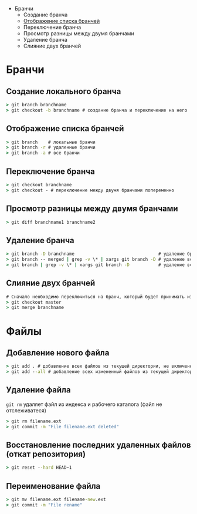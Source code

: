 * Бранчи
  * Создание бранча
  * [Отображение списка бранчей](#отображение-списка-бранчей)
  * Переключение бранча
  * Просмотр разницы между двумя бранчами
  * Удаление бранча
  * Слияние двух бранчей  
# Бранчи
## Создание локального бранча
```cmd
> git branch branchname
> git checkout -b branchname # создание бранча и переключение на него
```
## Отображение списка бранчей
```cmd
> git branch    # локальные бранчи
> git branch -r # удаленные бранчи
> git branch -a # все бранчи
```
## Переключение бранча
```cmd
> git checkout branchname
> git checkout - # переключение между двумя бранчами попеременно
```
## Просмотр разницы между двумя бранчами
```cmd
> git diff branchname1 branchname2
```
## Удаление бранча
```cmd
> git branch -D branchname                                # удаление бранча по имени
> git branch -- merged | grep -v \* | xargs git branch -D # удаление всех слитых бранчей
> git branch | grep -v \* | xargs git branch -D           # удаление всех бранчей
```
## Слияние двух бранчей
```cmd
# Сначало необходимо переключиться на бранч, который будет принимать изменения.
> git checkout master
> git merge branchname
```
# Файлы
## Добавление нового файла
```cmd
> git add . # добавление всех файлов из текущей директории, не включенных в .gitignore
> git add --all # добавление всех измененный файлов из текущей директории и поддерикторий, не включенных в .gitignore
```
## Удаление файла
`git rm` удаляет файл из индекса и рабочего каталога (файл не отслеживатеся)
```cmd
> git rm filename.ext
> git commit -m "File filename.ext deleted"
```
## Восстановление последних удаленных файлов (откат репозитория)
```cmd
> git reset --hard HEAD~1
```
## Переименование файла
```cmd
> git mv filename.ext filename-new.ext
> git commit -m "File rename"
```
